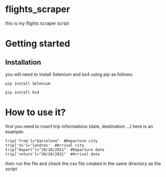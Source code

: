 # flights_scraper
this is my flights scraper script

# Getting started
## Installation
you will need to install Selenium and bs4 using pip as follows:
```
pip install Selenium
```
```
pip install bs4
```
# How to use it?
first you need to insert trip informations (date, destination ...)
here is an example:
```
trip['from']="barcelona"  #Departure city
trip['to']='londres'  #Arrival city
trip["depart"]="20/10/2021"  #Departure date
trip['return']="30/10/2021"  #Arrival date
```
then run the file and check the csv file created in the same directory as the script

